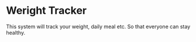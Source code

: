 # Weright Tracker
This system will track your weight, daily meal etc. So that everyone can stay healthy.
